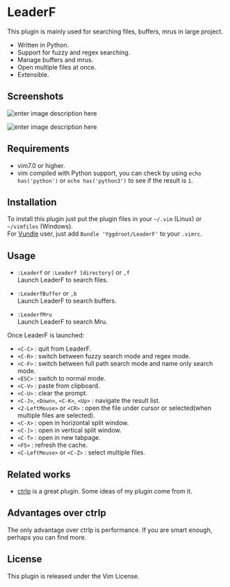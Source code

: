 LeaderF
=======

This plugin is mainly used for searching files, buffers, mrus in large project.

 - Written in Python.
 - Support for fuzzy and regex searching.
 - Manage buffers and mrus.
 - Open multiple files at once.
 - Extensible.

Screenshots
-----------

![enter image description here][1]

![enter image description here][2]

Requirements
------------

 - vim7.0 or higher.
 - vim compiled with Python support, you can check by using `echo has('python')` or `echo has('python3')` to see if the result is `1`.

Installation
------------

To install this plugin just put the plugin files in your `~/.vim` (Linux) or `~/vimfiles` (Windows).<br>
For [Vundle][3] user, just add `Bundle 'Yggdroot/LeaderF'` to your `.vimrc`.

Usage
----- 

 - `:Leaderf` or `:Leaderf [directory]` or `,f`<br>
 Launch LeaderF to search files.

 - `:LeaderfBuffer` or `,b`<br>
 Launch LeaderF to search buffers.

 - `:LeaderfMru`<br>
 Launch LeaderF to search Mru.

Once LeaderF is launched:

 - `<C-C>` : quit from LeaderF.
 - `<C-R>` : switch between fuzzy search mode and regex mode.
 - `<C-F>` : switch between full path search mode and name only search mode.
 - `<ESC>` : switch to normal mode.
 - `<C-V>` : paste from clipboard.
 - `<C-U>` : clear the prompt. 
 - `<C-J>`, `<Down>`, `<C-K>`, `<Up>` : navigate the result list.
 - `<2-LeftMouse>` or `<CR>` : open the file under cursor or selected(when multiple files are selected).
 - `<C-X>` : open in horizontal split window.
 - `<C-]>` : open in vertical split window.
 - `<C-T>` : open in new tabpage.
 - `<F5>`  : refresh the cache.
 - `<C-LeftMouse>` or `<C-Z>` : select multiple files.

Related works
-------------

 - [ctrlp][4] is a great plugin. Some ideas of my plugin come from it. 

Advantages over ctrlp
---------------------

The only advantage over ctrlp is performance. If you are smart enough, perhaps you can find more.
 

License
-------

This plugin is released under the Vim License.


  [1]: http://imageshack.com/a/img802/1026/iei.gif
  [2]: http://imageshack.com/a/img809/2369/mnu.gif
  [3]: https://github.com/gmarik/Vundle.vim
  [4]: https://github.com/kien/ctrlp.vim
